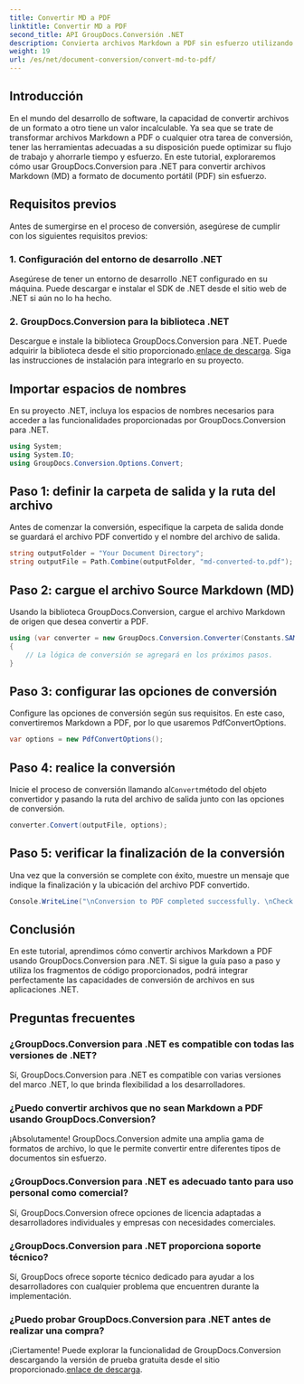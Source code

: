 ```yaml
---
title: Convertir MD a PDF
linktitle: Convertir MD a PDF
second_title: API GroupDocs.Conversión .NET
description: Convierta archivos Markdown a PDF sin esfuerzo utilizando GroupDocs.Conversion para .NET. Optimice el flujo de trabajo de sus documentos.
weight: 19
url: /es/net/document-conversion/convert-md-to-pdf/
---
```

## Introducción
En el mundo del desarrollo de software, la capacidad de convertir archivos de un formato a otro tiene un valor incalculable. Ya sea que se trate de transformar archivos Markdown a PDF o cualquier otra tarea de conversión, tener las herramientas adecuadas a su disposición puede optimizar su flujo de trabajo y ahorrarle tiempo y esfuerzo. En este tutorial, exploraremos cómo usar GroupDocs.Conversion para .NET para convertir archivos Markdown (MD) a formato de documento portátil (PDF) sin esfuerzo.
## Requisitos previos
Antes de sumergirse en el proceso de conversión, asegúrese de cumplir con los siguientes requisitos previos:
### 1. Configuración del entorno de desarrollo .NET
Asegúrese de tener un entorno de desarrollo .NET configurado en su máquina. Puede descargar e instalar el SDK de .NET desde el sitio web de .NET si aún no lo ha hecho.
### 2. GroupDocs.Conversion para la biblioteca .NET
 Descargue e instale la biblioteca GroupDocs.Conversion para .NET. Puede adquirir la biblioteca desde el sitio proporcionado.[enlace de descarga](https://releases.groupdocs.com/conversion/net/). Siga las instrucciones de instalación para integrarlo en su proyecto.

## Importar espacios de nombres
En su proyecto .NET, incluya los espacios de nombres necesarios para acceder a las funcionalidades proporcionadas por GroupDocs.Conversion para .NET.

```csharp
using System;
using System.IO;
using GroupDocs.Conversion.Options.Convert;
```
## Paso 1: definir la carpeta de salida y la ruta del archivo
Antes de comenzar la conversión, especifique la carpeta de salida donde se guardará el archivo PDF convertido y el nombre del archivo de salida.
```csharp
string outputFolder = "Your Document Directory";
string outputFile = Path.Combine(outputFolder, "md-converted-to.pdf");
```
## Paso 2: cargue el archivo Source Markdown (MD)
Usando la biblioteca GroupDocs.Conversion, cargue el archivo Markdown de origen que desea convertir a PDF.
```csharp
using (var converter = new GroupDocs.Conversion.Converter(Constants.SAMPLE_MD))
{
    // La lógica de conversión se agregará en los próximos pasos.
}
```
## Paso 3: configurar las opciones de conversión
Configure las opciones de conversión según sus requisitos. En este caso, convertiremos Markdown a PDF, por lo que usaremos PdfConvertOptions.
```csharp
var options = new PdfConvertOptions();
```
## Paso 4: realice la conversión
 Inicie el proceso de conversión llamando al`Convert`método del objeto convertidor y pasando la ruta del archivo de salida junto con las opciones de conversión.
```csharp
converter.Convert(outputFile, options);
```
## Paso 5: verificar la finalización de la conversión
Una vez que la conversión se complete con éxito, muestre un mensaje que indique la finalización y la ubicación del archivo PDF convertido.
```csharp
Console.WriteLine("\nConversion to PDF completed successfully. \nCheck output in {0}", outputFolder);
```

## Conclusión
En este tutorial, aprendimos cómo convertir archivos Markdown a PDF usando GroupDocs.Conversion para .NET. Si sigue la guía paso a paso y utiliza los fragmentos de código proporcionados, podrá integrar perfectamente las capacidades de conversión de archivos en sus aplicaciones .NET.
## Preguntas frecuentes
### ¿GroupDocs.Conversion para .NET es compatible con todas las versiones de .NET?
Sí, GroupDocs.Conversion para .NET es compatible con varias versiones del marco .NET, lo que brinda flexibilidad a los desarrolladores.
### ¿Puedo convertir archivos que no sean Markdown a PDF usando GroupDocs.Conversion?
¡Absolutamente! GroupDocs.Conversion admite una amplia gama de formatos de archivo, lo que le permite convertir entre diferentes tipos de documentos sin esfuerzo.
### ¿GroupDocs.Conversion para .NET es adecuado tanto para uso personal como comercial?
Sí, GroupDocs.Conversion ofrece opciones de licencia adaptadas a desarrolladores individuales y empresas con necesidades comerciales.
### ¿GroupDocs.Conversion para .NET proporciona soporte técnico?
Sí, GroupDocs ofrece soporte técnico dedicado para ayudar a los desarrolladores con cualquier problema que encuentren durante la implementación.
### ¿Puedo probar GroupDocs.Conversion para .NET antes de realizar una compra?
 ¡Ciertamente! Puede explorar la funcionalidad de GroupDocs.Conversion descargando la versión de prueba gratuita desde el sitio proporcionado.[enlace de descarga](https://releases.groupdocs.com/conversion/net/).